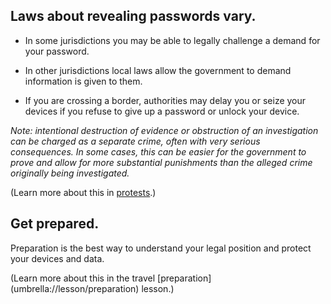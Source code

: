 [Title]: # (Challenging password demands)
[Order]: # (11)

## Laws about revealing passwords vary. 

* In some jurisdictions you may be able to legally challenge a demand for your password. 

* In other jurisdictions local laws allow the government to demand information is given to them. 

* If you are crossing a border, authorities may delay you or seize your devices if you refuse to give up a password or unlock your device.

*Note: intentional destruction of evidence or obstruction of an investigation can be charged as a separate crime, often with very serious consequences. In some cases, this can be easier for the government to prove and allow for more substantial punishments than the alleged crime originally being investigated.*

(Learn more about this in [protests](umbrella://lesson/protests/1).) 

## Get prepared.

Preparation is the best way to understand your legal position and protect your devices and data. 

(Learn more about this in the travel [preparation] (umbrella://lesson/preparation) lesson.)
